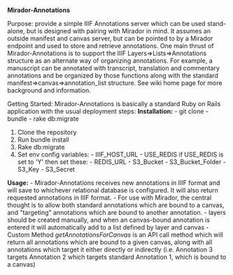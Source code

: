 **Mirador-Annotations**

Purpose: provide a simple IIIF Annotations server which can be used stand-alone, but is designed with pairing with Mirador in mind. It assumes an outside manifest and canvas server, but can be pointed to by a Mirador endpoint and used to store and retrieve annotations.
One main thrust of Mirador-Annotations is to support the IIIF Layers=>Lists=>Annotations structure as an alternate way of organizing annotations. For example, a manuscript can be annotated with transcript, translation and commentary annotations and be organized by those functions along with the standard manifest=>canvas=>annotation_list structure.
See wiki home page for more background and information.

Getting Started:
Mirador-Annotations is basically a standard Ruby on Rails application with the usual deployment steps:
**Installation:**
	- git clone
	- bundle
	- rake db:migrate
1.	Clone the repository
2.	Run bundle install
3.	Rake db:migrate
4. 	Set env config variables:
        - IIIF_HOST_URL
        - USE_REDIS
          if USE_REDIS is set to 'Y' then set these:
            - REDIS_URL
            - S3_Bucket
            - S3_Bucket_Folder
            - S3_Key
            - S3_Secret

**Usage:**
    - Mirador-Annotations receives new annotations in IIIF format and will save to whichever relational database
	 is configured. It will also return requested annotations in IIIF format.
    - For use with Mirador, the central thought is to allow both standard annotations which are bound to a canvas,
	and "targeting" annotations which are bound to another annotation.
    - layers should be created manually, and when an canvas-bound annotation is entered it will automatically add to a list defined by layer and canvas
    - Custom Method *getAnnotationsForCanvas* is an API call method which will return all annotations which are bound to a given canvas,
	along with all annotations which target it either directly or indirectly
	(i.e. Annotation 3 targets Annotation 2 which targets standard Annotation 1, which is bound to a canvas)

